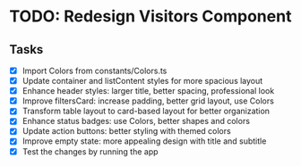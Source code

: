 # TODO: Redesign Visitors Component

## Tasks
- [x] Import Colors from constants/Colors.ts
- [x] Update container and listContent styles for more spacious layout
- [x] Enhance header styles: larger title, better spacing, professional look
- [x] Improve filtersCard: increase padding, better grid layout, use Colors
- [x] Transform table layout to card-based layout for better organization
- [x] Enhance status badges: use Colors, better shapes and colors
- [x] Update action buttons: better styling with themed colors
- [x] Improve empty state: more appealing design with title and subtitle
- [x] Test the changes by running the app
